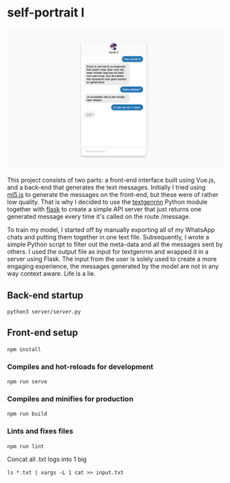 # self-portrait I
![Mobile phone with chat window](screenshot.png)

This project consists of two parts: a front-end interface built using Vue.js, and a back-end that generates the text messages. Initially I tried using [ml5.js](https://github.com/ml5js/ml5-library) to generate the messages on the front-end, but these were of rather low quality. That is why I decided to use the [textgenrnn](https://github.com/minimaxir/textgenrnn) Python module together with [flask](https://github.com/pallets/flask) to create a simple API server that just returns one generated message every time it's called on the route /message.

To train my model, I started off by manually exporting all of my WhatsApp chats and putting them together in one text file. Subsequently, I wrote a simple Python script to filter out the meta-data and all the messages sent by others. I used the output file as input for textgenrnn and wrapped it in a server using Flask. The input from the user is solely used to create a more engaging experience, the messages generated by the model are not in any way context aware. Life is a lie.

## Back-end startup
```
python3 server/server.py
```

## Front-end setup
```
npm install
```

### Compiles and hot-reloads for development
```
npm run serve
```

### Compiles and minifies for production
```
npm run build
```

### Lints and fixes files
```
npm run lint
```

Concat all .txt logs into 1 big
```
ls *.txt | xargs -L 1 cat >> input.txt
```
